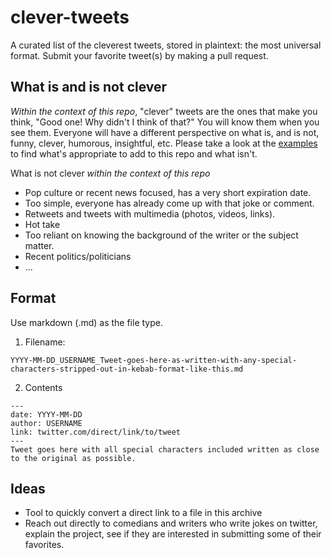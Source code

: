 # clever-tweets
A curated list of the cleverest tweets, stored in plaintext: the most universal format. Submit your favorite tweet(s) by making a pull request.

## What is and is not clever

*Within the context of this repo*, "clever" tweets are the ones that make you think, "Good one! Why didn't I think of that?" You will know them when you see them. Everyone will have a different perspective on what is, and is not, funny, clever, humorous, insightful, etc. Please take a look at the [examples](./tweets/) to find what's appropriate to add to this repo and what isn't.

What is not clever *within the context of this repo*
- Pop culture or recent news focused, has a very short expiration date.
- Too simple, everyone has already come up with that joke or comment.
- Retweets and tweets with multimedia (photos, videos, links). 
- Hot take 
- Too reliant on knowing the background of the writer or the subject matter. 
- Recent politics/politicians
- ...


## Format

Use markdown (.md) as the file type.

1. Filename: 

```
YYYY-MM-DD_USERNAME_Tweet-goes-here-as-written-with-any-special-characters-stripped-out-in-kebab-format-like-this.md
```


2. Contents

```
---
date: YYYY-MM-DD
author: USERNAME
link: twitter.com/direct/link/to/tweet
---
Tweet goes here with all special characters included written as close to the original as possible. 
```

## Ideas
- Tool to quickly convert a direct link to a file in this archive
- Reach out directly to comedians and writers who write jokes on twitter, explain the project, see if they are interested in submitting some of their favorites. 